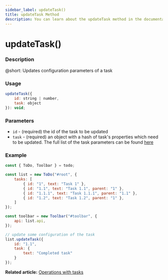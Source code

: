 ```yaml
---
sidebar_label: updateTask()
title: updateTask Method
description: You can learn about the updateTask method in the documentation of the DHTMLX JavaScript To Do List library. Browse developer guides and API reference, try out code examples and live demos, and download a free 30-day evaluation version of DHTMLX To Do List.
---
```


# updateTask()

### Description

@short: Updates configuration parameters of a task

### Usage

~~~js
updateTask({
    id: string | number,
    task: object
}): void;
~~~

### Parameters

- `id` - (required) the id of the task to be updated
- `task` - (required) an object with a hash of task's properties which need to be updated. The full list of the task parameters can be found [here](api/configs/tasks_config.md)

### Example

~~~js {17-24}
const { ToDo, Toolbar } = todo;

const list = new ToDo("#root", {
	tasks: [
        { id: "1", text: "Task 1" },
		{ id: "1.1", text: "Task 1.1", parent: "1" },
        { id: "1.1.1", text: "Task 1.1.1", parent: "1.1" },
		{ id: "1.2", text: "Task 1.2", parent: "1" },
    ]
});

const toolbar = new Toolbar("#toolbar", {
	api: list.api,
});

// update some configuration of the task
list.updateTask({ 
    id: "1.1",
    task: {
        text: "Completed task"
    }
});
~~~

**Related article:** [Operations with tasks](guides/task_operations.md)